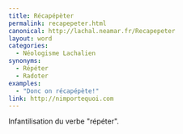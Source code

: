 ```yaml
---
title: Récapépèter
permalink: recapepeter.html
canonical: http://lachal.neamar.fr/Recapepeter
layout: word
categories:
  - Néologisme Lachalien
synonyms:
  - Répéter
  - Radoter
examples:
  - "Donc on récapépète!"
link: http://nimportequoi.com
---
```


Infantilisation du verbe &quot;répéter&quot;.

